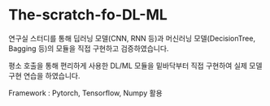 # The-scratch-fo-DL-ML
연구실 스터디를 통해 딥러닝 모델(CNN, RNN 등)과 머신러닝 모델(DecisionTree, Bagging 등)의 모듈을 직접 구현하고 검증하였습니다.

평소 호출을 통해 편리하게 사용한 DL/ML 모듈을 밑바닥부터 직접 구현하여 실제 모델 구현 연습을 하였습니다.

Framework : Pytorch, Tensorflow, Numpy 활용
